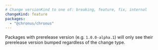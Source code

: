 ```yaml
---
# Change versionKind to one of: breaking, feature, fix, internal
changeKind: feature
packages:
  - "@chronus/chronus"
---
```


Packages with prerelease version (e.g. `1.0.0-alpha.1`) will only see their prerelease version bumped regardless of the change type.

